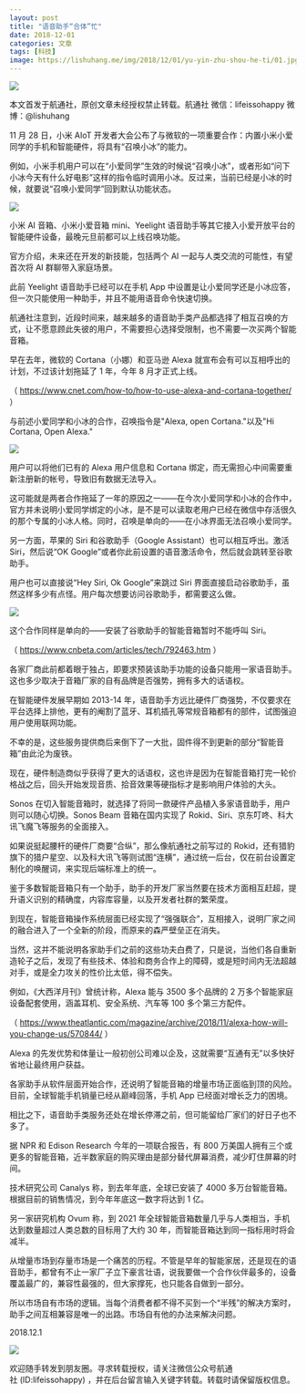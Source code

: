 ```yaml
---
layout: post
title: "语音助手“合体”忙"
date: 2018-12-01
categories: 文章
tags: [科技]
image: https://lishuhang.me/img/2018/12/01/yu-yin-zhu-shou-he-ti/01.jpg
---
```


![](https://lishuhang.me/img/2018/12/01/yu-yin-zhu-shou-he-ti/01.jpg)

本文首发于航通社，原创文章未经授权禁止转载。航通社 微信：lifeissohappy 微博：@lishuhang

11 月 28 日，小米 AIoT 开发者大会公布了与微软的一项重要合作：内置小米小爱同学的手机和智能硬件，将具有“召唤小冰”的能力。

例如，小米手机用户可以在“小爱同学”生效的时候说“召唤小冰”，或者形如“问下小冰今天有什么好电影”这样的指令临时调用小冰。反过来，当前已经是小冰的时候，就要说“召唤小爱同学”回到默认功能状态。

![](https://lishuhang.me/img/2018/12/01/yu-yin-zhu-shou-he-ti/02.jpg)

小米 AI 音箱、小米小爱音箱 mini、Yeelight 语音助手等其它接入小爱开放平台的智能硬件设备，最晚元旦前都可以上线召唤功能。

官方介绍，未来还在开发的新技能，包括两个 AI 一起与人类交流的可能性，有望首次将 AI 群聊带入家庭场景。

此前 Yeelight 语音助手已经可以在手机 App 中设置是让小爱同学还是小冰应答，但一次只能使用一种助手，并且不能用语音命令快速切换。

航通社注意到，近段时间来，越来越多的语音助手类产品都选择了相互召唤的方式，让不愿意顾此失彼的用户，不需要担心选择受限制，也不需要一次买两个智能音箱。

早在去年，微软的 Cortana（小娜）和亚马逊 Alexa 就宣布会有可以互相呼出的计划，不过该计划拖延了 1 年，今年 8 月才正式上线。

（ https://www.cnet.com/how-to/how-to-use-alexa-and-cortana-together/ ）

与前述小爱同学和小冰的合作，召唤指令是"Alexa, open Cortana."以及"Hi Cortana, Open Alexa."

![](https://lishuhang.me/img/2018/12/01/yu-yin-zhu-shou-he-ti/03.jpg)

用户可以将他们已有的 Alexa 用户信息和 Cortana 绑定，而无需担心中间需要重新注册新的帐号，导致旧有数据无法导入。

这可能就是两者合作拖延了一年的原因之一——在今次小爱同学和小冰的合作中，官方并未说明小爱同学绑定的小冰，是不是可以读取老用户已经在微信中存活很久的那个专属的小冰人格。同时，召唤是单向的——在小冰界面无法召唤小爱同学。

另一方面，苹果的 Siri 和谷歌助手（Google Assistant）也可以相互呼出。激活 Siri，然后说“OK Google”或者你此前设置的语音激活命令，然后就会跳转至谷歌助手。

用户也可以直接说“Hey Siri, Ok Google”来跳过 Siri 界面直接启动谷歌助手，虽然这样多少有点怪。用户每次想要访问谷歌助手，都需要这么做。

![](https://lishuhang.me/img/2018/12/01/yu-yin-zhu-shou-he-ti/04.jpg)

这个合作同样是单向的——安装了谷歌助手的智能音箱暂时不能呼叫 Siri。

（ https://www.cnbeta.com/articles/tech/792463.htm ）

各家厂商此前都着眼于独占，即要求预装该助手功能的设备只能用一家语音助手。这也多少取决于音箱厂家的自有品牌是否强势，拥有多大的话语权。

在智能硬件发展早期如 2013-14 年，语音助手方远比硬件厂商强势，不仅要求在平台选择上排他，更有的阉割了蓝牙、耳机插孔等常规音箱都有的部件，试图强迫用户使用联网功能。

不幸的是，这些服务提供商后来倒下了一大批，固件得不到更新的部分“智能音箱”由此沦为废铁。

现在，硬件制造商似乎获得了更大的话语权，这也许是因为在智能音箱打完一轮价格战之后，回头开始发现音质、拾音效果等硬指标才是影响用户体验的大头。

Sonos 在切入智能音箱时，就选择了将同一款硬件产品植入多家语音助手，用户则可以随心切换。Sonos Beam 音箱在国内实现了 Rokid、Siri、京东叮咚、科大讯飞魔飞等服务的全面接入。

如果说挺起腰杆的硬件厂商要“合纵”，那么像航通社之前写过的 Rokid，还有猎豹旗下的猎户星空、以及科大讯飞等则试图“连横”，通过统一后台，仅在前台设置定制化的唤醒词，来实现后端标准上的统一。

鉴于多数智能音箱只有一个助手，助手的开发厂家当然要在技术方面相互赶超，提升语义识别的精确度，内容库容量，以及开发者社群的繁荣度。

到现在，智能音箱操作系统层面已经实现了“强强联合”，互相接入，说明厂家之间的融合进入了一个全新的阶段，而原来的森严壁垒正在消失。

当然，这并不能说明各家助手们之前的这些功夫白费了，只是说，当他们各自重新造轮子之后，发现了有些技术、体验和商务合作上的障碍，或是短时间内无法超越对手，或是全力攻关的性价比太低，得不偿失。

例如，《大西洋月刊》曾统计称，Alexa 能与 3500 多个品牌的 2 万多个智能家庭设备配套使用，涵盖耳机、安全系统、汽车等 100 多个第三方配件。

（ https://www.theatlantic.com/magazine/archive/2018/11/alexa-how-will-you-change-us/570844/ ）

Alexa 的先发优势和体量让一般初创公司难以企及，这就需要“互通有无”以多快好省地让最终用户获益。

各家助手从软件层面开始合作，还说明了智能音箱的增量市场正面临到顶的风险。目前，全球智能手机销量已经从巅峰回落，手机 App 已经面对增长乏力的困境。

相比之下，语音助手类服务还处在增长停滞之前，但可能留给厂家们的好日子也不多了。

据 NPR 和 Edison Research 今年的一项联合报告，有 800 万美国人拥有三个或更多的智能音箱，近半数家庭的购买理由是部分替代屏幕消费，减少盯住屏幕的时间。

技术研究公司 Canalys 称，到去年年底，全球已安装了 4000 多万台智能音箱。根据目前的销售情况，到今年年底这一数字将达到 1 亿。

另一家研究机构 Ovum 称，到 2021 年全球智能音箱数量几乎与人类相当，手机达到数量超过人类总数的目标用了大约 30 年，而智能音箱达到同一指标用时将会减半。

从增量市场到存量市场是一个痛苦的历程。不管是早年的智能家居，还是现在的语音助手，都曾有不止一家厂子立下豪言壮语，说我要做一个合作伙伴最多的，设备覆盖最广的，兼容性最强的，但大家撑死，也只能各自做到一部分。

所以市场自有市场的逻辑。当每个消费者都不得不买到一个“半残”的解决方案时，助手之间互相兼容是唯一的出路。市场自有他的办法来解决问题。

2018.12.1

![](https://lishuhang.me/img/2018/12/01/yu-yin-zhu-shou-he-ti/05.gif)

欢迎随手转发到朋友圈。寻求转载授权，请关注微信公众号航通社 (ID:lifeissohappy) ，并在后台留言输入关键字转载。转载时请保留版权信息。